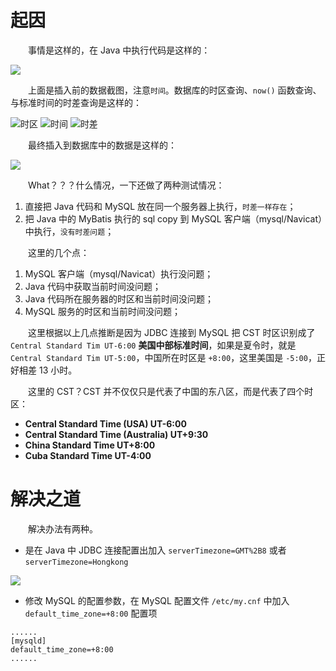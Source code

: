 # 起因

　　事情是这样的，在 Java 中执行代码是这样的：

![](https://pencil.file.lynchj.com/blog/20190517100520.png)

　　上面是插入前的数据截图，注意`时间`。数据库的时区查询、`now()` 函数查询、与标准时间的时差查询是这样的：

![时区](https://pencil.file.lynchj.com/blog/20190517100957.png)
![时间](https://pencil.file.lynchj.com/blog/20190517101023.png)
![时差](https://pencil.file.lynchj.com/blog/20190517102306.png)

　　最终插入到数据库中的数据是这样的：

![](https://pencil.file.lynchj.com/blog/20190517101220.png)

　　What？？？什么情况，一下还做了两种测试情况：

1. 直接把 Java 代码和 MySQL 放在同一个服务器上执行，`时差一样存在`；
2. 把 Java 中的 MyBatis 执行的 sql copy 到 MySQL 客户端（mysql/Navicat）中执行，`没有时差问题`；

　　这里的几个点：

1. MySQL 客户端（mysql/Navicat）执行没问题；
2. Java 代码中获取当前时间没问题；
3. Java 代码所在服务器的时区和当前时间没问题；
4. MySQL 服务的时区和当前时间没问题；

　　这里根据以上几点推断是因为 JDBC 连接到 MySQL 把 CST 时区识别成了 `Central Standard Tim UT-6:00` **美国中部标准时间**，如果是夏令时，就是 `Central Standard Tim UT-5:00`，中国所在时区是 `+8:00`，这里美国是 `-5:00`，正好相差 13 小时。

　　这里的 CST？CST 并不仅仅只是代表了中国的东八区，而是代表了四个时区：

* **Central Standard Time (USA) UT-6:00**
* **Central Standard Time (Australia) UT+9:30**
* **China Standard Time UT+8:00**
* **Cuba Standard Time UT-4:00**

# 解决之道

　　解决办法有两种。

* 是在 Java 中 JDBC 连接配置出加入 `serverTimezone=GMT%2B8` 或者 `serverTimezone=Hongkong`

![](https://pencil.file.lynchj.com/blog/20190517102941.png)

* 修改 MySQL 的配置参数，在 MySQL 配置文件 `/etc/my.cnf` 中加入 `default_time_zone=+8:00` 配置项

```
......
[mysqld]
default_time_zone=+8:00
......
```
